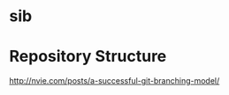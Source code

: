 sib
===

Repository Structure
====================
 http://nvie.com/posts/a-successful-git-branching-model/
